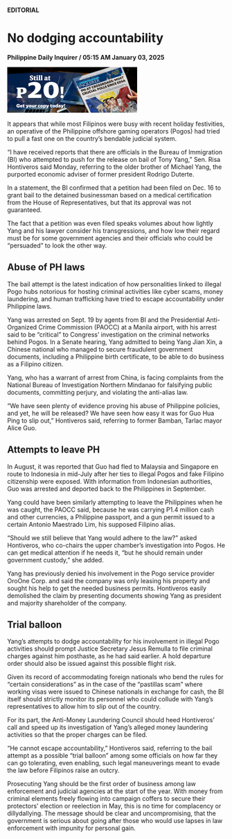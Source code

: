 **EDITORIAL**

# No dodging accountability

****Philippine Daily Inquirer / 05:15 AM January 03, 2025****

![Image](https://raw.githubusercontent.com/github-jl14/scrapy_api/refs/heads/main/images/editorial01032025.png)

It appears that while most Filipinos were busy with recent holiday festivities, an operative of the Philippine offshore gaming operators (Pogos) had tried to pull a fast one on the country’s bendable judicial system.

“I have received reports that there are officials in the Bureau of Immigration (BI) who attempted to push for the release on bail of Tony Yang,” Sen. Risa Hontiveros said Monday, referring to the older brother of Michael Yang, the purported economic adviser of former president Rodrigo Duterte.

In a statement, the BI confirmed that a petition had been filed on Dec. 16 to grant bail to the detained businessman based on a medical certification from the House of Representatives, but that its approval was not guaranteed.

The fact that a petition was even filed speaks volumes about how lightly Yang and his lawyer consider his transgressions, and how low their regard must be for some government agencies and their officials who could be “persuaded” to look the other way.

## Abuse of PH laws

The bail attempt is the latest indication of how personalities linked to illegal Pogo hubs notorious for hosting criminal activities like cyber scams, money laundering, and human trafficking have tried to escape accountability under Philippine laws.

Yang was arrested on Sept. 19 by agents from BI and the Presidential Anti-Organized Crime Commission (PAOCC) at a Manila airport, with his arrest said to be “critical” to Congress’ investigation on the criminal networks behind Pogos. In a Senate hearing, Yang admitted to being Yang Jian Xin, a Chinese national who managed to secure fraudulent government documents, including a Philippine birth certificate, to be able to do business as a Filipino citizen.

Yang, who has a warrant of arrest from China, is facing complaints from the National Bureau of Investigation Northern Mindanao for falsifying public documents, committing perjury, and violating the anti-alias law.

“We have seen plenty of evidence proving his abuse of Philippine policies, and yet, he will be released? We have seen how easy it was for Guo Hua Ping to slip out,” Hontiveros said, referring to former Bamban, Tarlac mayor Alice Guo.

## Attempts to leave PH

In August, it was reported that Guo had fled to Malaysia and Singapore en route to Indonesia in mid-July after her ties to illegal Pogos and fake Filipino citizenship were exposed. With information from Indonesian authorities, Guo was arrested and deported back to the Philippines in September.

Yang could have been similarly attempting to leave the Philippines when he was caught, the PAOCC said, because he was carrying P1.4 million cash and other currencies, a Philippine passport, and a gun permit issued to a certain Antonio Maestrado Lim, his supposed Filipino alias.

“Should we still believe that Yang would adhere to the law?” asked Hontiveros, who co-chairs the upper chamber’s investigation into Pogos. He can get medical attention if he needs it, “but he should remain under government custody,” she added.

Yang has previously denied his involvement in the Pogo service provider OroOne Corp. and said the company was only leasing his property and sought his help to get the needed business permits. Hontiveros easily demolished the claim by presenting documents showing Yang as president and majority shareholder of the company.

## Trial balloon

Yang’s attempts to dodge accountability for his involvement in illegal Pogo activities should prompt Justice Secretary Jesus Remulla to file criminal charges against him posthaste, as he had said earlier. A hold departure order should also be issued against this possible flight risk.

Given its record of accommodating foreign nationals who bend the rules for “certain considerations” as in the case of the “pastillas scam” where working visas were issued to Chinese nationals in exchange for cash, the BI itself should strictly monitor its personnel who could collude with Yang’s representatives to allow him to slip out of the country.

For its part, the Anti-Money Laundering Council should heed Hontiveros’ call and speed up its investigation of Yang’s alleged money laundering activities so that the proper charges can be filed.

“He cannot escape accountability,” Hontiveros said, referring to the bail attempt as a possible “trial balloon” among some officials on how far they can go tolerating, even enabling, such legal maneuverings meant to evade the law before Filipinos raise an outcry.

Prosecuting Yang should be the first order of business among law enforcement and judicial agencies at the start of the year. With money from criminal elements freely flowing into campaign coffers to secure their protectors’ election or reelection in May, this is no time for complacency or dillydallying. The message should be clear and uncompromising, that the government is serious about going after those who would use lapses in law enforcement with impunity for personal gain.